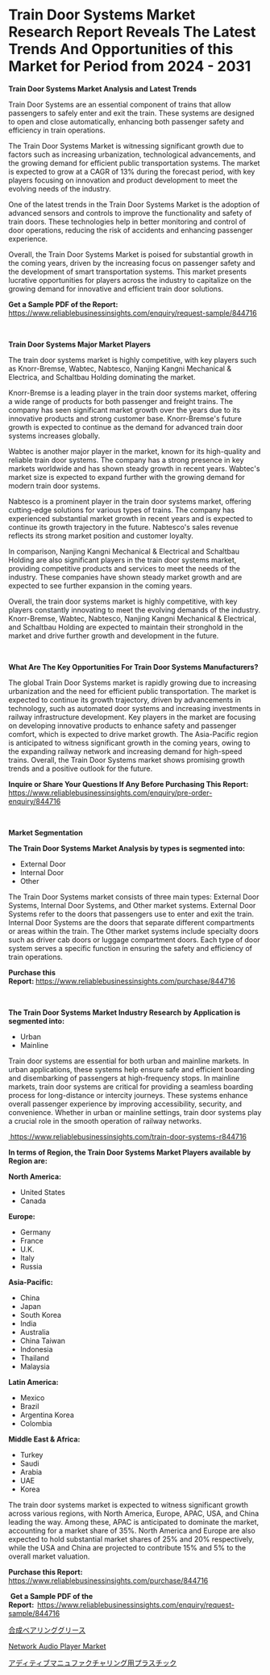 <p><h1>Train Door Systems Market Research Report Reveals The Latest Trends And Opportunities of this Market for Period from 2024 - 2031</h1></p><p><strong>Train Door Systems Market Analysis and Latest Trends</strong></p>
<p><p>Train Door Systems are an essential component of trains that allow passengers to safely enter and exit the train. These systems are designed to open and close automatically, enhancing both passenger safety and efficiency in train operations.</p><p>The Train Door Systems Market is witnessing significant growth due to factors such as increasing urbanization, technological advancements, and the growing demand for efficient public transportation systems. The market is expected to grow at a CAGR of 13% during the forecast period, with key players focusing on innovation and product development to meet the evolving needs of the industry.</p><p>One of the latest trends in the Train Door Systems Market is the adoption of advanced sensors and controls to improve the functionality and safety of train doors. These technologies help in better monitoring and control of door operations, reducing the risk of accidents and enhancing passenger experience.</p><p>Overall, the Train Door Systems Market is poised for substantial growth in the coming years, driven by the increasing focus on passenger safety and the development of smart transportation systems. This market presents lucrative opportunities for players across the industry to capitalize on the growing demand for innovative and efficient train door solutions.</p></p>
<p><strong>Get a Sample PDF of the Report:&nbsp;</strong> <a href="https://www.reliablebusinessinsights.com/enquiry/request-sample/844716">https://www.reliablebusinessinsights.com/enquiry/request-sample/844716</a></p>
<p>&nbsp;</p>
<p><strong>Train Door Systems Major Market Players</strong></p>
<p><p>The train door systems market is highly competitive, with key players such as Knorr-Bremse, Wabtec, Nabtesco, Nanjing Kangni Mechanical & Electrica, and Schaltbau Holding dominating the market. </p><p>Knorr-Bremse is a leading player in the train door systems market, offering a wide range of products for both passenger and freight trains. The company has seen significant market growth over the years due to its innovative products and strong customer base. Knorr-Bremse's future growth is expected to continue as the demand for advanced train door systems increases globally.</p><p>Wabtec is another major player in the market, known for its high-quality and reliable train door systems. The company has a strong presence in key markets worldwide and has shown steady growth in recent years. Wabtec's market size is expected to expand further with the growing demand for modern train door systems.</p><p>Nabtesco is a prominent player in the train door systems market, offering cutting-edge solutions for various types of trains. The company has experienced substantial market growth in recent years and is expected to continue its growth trajectory in the future. Nabtesco's sales revenue reflects its strong market position and customer loyalty.</p><p>In comparison, Nanjing Kangni Mechanical & Electrical and Schaltbau Holding are also significant players in the train door systems market, providing competitive products and services to meet the needs of the industry. These companies have shown steady market growth and are expected to see further expansion in the coming years.</p><p>Overall, the train door systems market is highly competitive, with key players constantly innovating to meet the evolving demands of the industry. Knorr-Bremse, Wabtec, Nabtesco, Nanjing Kangni Mechanical & Electrical, and Schaltbau Holding are expected to maintain their stronghold in the market and drive further growth and development in the future.</p></p>
<p>&nbsp;</p>
<p><strong>What Are The Key Opportunities For Train Door Systems Manufacturers?</strong></p>
<p><p>The global Train Door Systems market is rapidly growing due to increasing urbanization and the need for efficient public transportation. The market is expected to continue its growth trajectory, driven by advancements in technology, such as automated door systems and increasing investments in railway infrastructure development. Key players in the market are focusing on developing innovative products to enhance safety and passenger comfort, which is expected to drive market growth. The Asia-Pacific region is anticipated to witness significant growth in the coming years, owing to the expanding railway network and increasing demand for high-speed trains. Overall, the Train Door Systems market shows promising growth trends and a positive outlook for the future.</p></p>
<p><strong>Inquire or Share Your Questions If Any Before Purchasing This Report:</strong> <a href="https://www.reliablebusinessinsights.com/enquiry/pre-order-enquiry/844716">https://www.reliablebusinessinsights.com/enquiry/pre-order-enquiry/844716</a></p>
<p>&nbsp;</p>
<p><strong>Market Segmentation</strong></p>
<p><strong>The Train Door Systems Market Analysis by types is segmented into:</strong></p>
<p><ul><li>External Door</li><li>Internal Door</li><li>Other</li></ul></p>
<p><p>The Train Door Systems market consists of three main types: External Door Systems, Internal Door Systems, and Other market systems. External Door Systems refer to the doors that passengers use to enter and exit the train. Internal Door Systems are the doors that separate different compartments or areas within the train. The Other market systems include specialty doors such as driver cab doors or luggage compartment doors. Each type of door system serves a specific function in ensuring the safety and efficiency of train operations.</p></p>
<p><strong>Purchase this Report:&nbsp;</strong><a href="https://www.reliablebusinessinsights.com/purchase/844716">https://www.reliablebusinessinsights.com/purchase/844716</a></p>
<p>&nbsp;</p>
<p><strong>The Train Door Systems Market Industry Research by Application is segmented into:</strong></p>
<p><ul><li>Urban</li><li>Mainline</li></ul></p>
<p><p>Train door systems are essential for both urban and mainline markets. In urban applications, these systems help ensure safe and efficient boarding and disembarking of passengers at high-frequency stops. In mainline markets, train door systems are critical for providing a seamless boarding process for long-distance or intercity journeys. These systems enhance overall passenger experience by improving accessibility, security, and convenience. Whether in urban or mainline settings, train door systems play a crucial role in the smooth operation of railway networks.</p></p>
<p><a href="https://www.reliablebusinessinsights.com/train-door-systems-r844716">&nbsp;https://www.reliablebusinessinsights.com/train-door-systems-r844716</a></p>
<p><strong>In terms of Region, the Train Door Systems Market Players available by Region are:</strong></p>
<p>
    <p> <strong> North America: </strong>
        <ul>
            <li>United States</li>
            <li>Canada</li>
        </ul>
        </p> 
    <p> <strong> Europe: </strong>
        <ul>
            <li>Germany</li>
            <li>France</li>
            <li>U.K.</li>
            <li>Italy</li>
            <li>Russia</li>
        </ul>
        </p> 
    <p> <strong> Asia-Pacific: </strong>
        <ul>
            <li>China</li>
            <li>Japan</li>
            <li>South Korea</li>
            <li>India</li>
            <li>Australia</li>
            <li>China Taiwan</li>
            <li>Indonesia</li>
            <li>Thailand</li>
            <li>Malaysia</li>
        </ul>
        </p> 
    <p> <strong> Latin America: </strong>
        <ul>
            <li>Mexico</li>
            <li>Brazil</li>
            <li>Argentina Korea</li>
            <li>Colombia</li>
        </ul>
        </p> 
    <p> <strong> Middle East & Africa: </strong>
        <ul>
            <li>Turkey</li>
            <li>Saudi</li>
            <li>Arabia</li>
            <li>UAE</li>
            <li>Korea</li>
        </ul>
    </p>
    </p>
<p><p>The train door systems market is expected to witness significant growth across various regions, with North America, Europe, APAC, USA, and China leading the way. Among these, APAC is anticipated to dominate the market, accounting for a market share of 35%. North America and Europe are also expected to hold substantial market shares of 25% and 20% respectively, while the USA and China are projected to contribute 15% and 5% to the overall market valuation.</p></p>
<p><strong>Purchase this Report: </strong><a href="https://www.reliablebusinessinsights.com/purchase/844716">https://www.reliablebusinessinsights.com/purchase/844716</a></p>
<p>&nbsp;<strong>Get a Sample PDF of the Report:&nbsp;&nbsp;</strong><a href="https://www.reliablebusinessinsights.com/enquiry/request-sample/844716">https://www.reliablebusinessinsights.com/enquiry/request-sample/844716</a></p>
<p><strong></strong></p>
<p><p><a href="https://github.com/VinceMarvin1/Market-Research-Report-List-1/blob/main/7207795120920.md">合成ベアリンググリース</a></p><p><a href="https://view.publitas.com/reportprime-1/global-network-audio-player-industry-types-applications-market-players-regional-growth-analysis-and-future-scenarios-2024-2031/">Network Audio Player Market</a></p><p><a href="https://github.com/DayanaRunolfsdottir/Market-Research-Report-List-1/blob/main/8318815120921.md">アディティブマニュファクチャリング用プラスチック</a></p></p>
